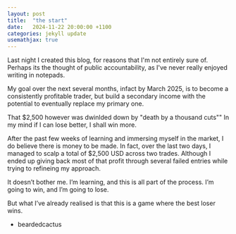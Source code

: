 ```yaml
---
layout: post
title:  "the start"
date:   2024-11-22 20:00:00 +1100
categories: jekyll update
usemathjax: true
---
```


Last night I created this blog, for reasons that I'm not entirely sure of. Perhaps its the thought of public accountability, as I've never really enjoyed writing in notepads.

My goal over the next several months, infact by March 2025, is to become a consistently profitable trader, but build a secondary income with the potential to eventually replace my primary one.

That $2,500 however was dwinlded down by "death by a thousand cuts""
In my mind if I can lose better, I shall win more. 

After the past few weeks of learning and immersing myself in the market, I do believe there is money to be made. In fact, over the last two days, I managed to scalp a total of $2,500 USD across two trades. Although I ended up giving back most of that profit through several failed entries while trying to refineing my approach.

It doesn’t bother me. I’m learning, and this is all part of the process. I’m going to win, and I’m going to lose.

But what I’ve already realised is that this is a game where the best loser wins.

- beardedcactus